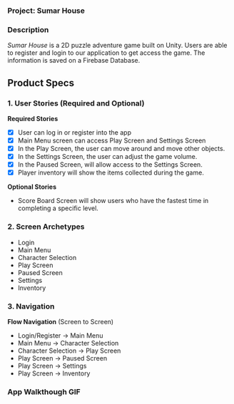### Project: **Sumar House**

### Description 

*Sumar House* is a 2D puzzle adventure game built on Unity. Users are able to register and login to our application to get access the game. The information is saved on a Firebase Database. 

## Product Specs 

### 1. User Stories (Required and Optional)
**Required Stories**
- [x]  User can log in or register into the app 
- [x]  Main Menu screen can access Play Screen and Settings Screen 
- [x]  In the Play Screen, the user can move around and move other objects.
- [x]  In the Settings Screen, the user can adjust the game volume. 
- [x]  In the Paused Screen, will allow access to the Settings Screen. 
- [x]  Player inventory will show the items collected during the game. 
 
**Optional Stories**

* Score Board Screen will show users who have the fastest time in completing a specific level.

### 2. Screen Archetypes
* Login 
* Main Menu
* Character Selection 
* Play Screen 
* Paused Screen 
* Settings 
* Inventory 

### 3. Navigation
**Flow Navigation** (Screen to Screen) 

* Login/Register -> Main Menu
* Main Menu -> Character Selection 
* Character Selection -> Play Screen 
* Play Screen -> Paused Screen 
* Play Screen -> Settings 
* Play Screen -> Inventory 



### App Walkthough GIF

